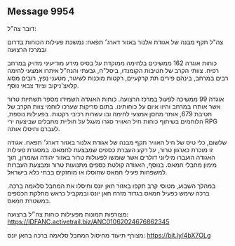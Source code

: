 ## Message 9954

דובר צה"ל:

צה"ל תקף מבנה של אגודת אלנור באזור דארג׳ תפאח: נמשכת פעילות הכוחות בדרום ובמרכז הרצועה

כוחות אוגדה 162 ממשיכים בלחימה ממוקדת על בסיס מידע מודיעיני מדויק במרחב רפיח.
צוותי הקרב של חטיבות הקומנדו, ביסל"ח, גבעתי והנח"ל איתרו אמצעי לחימה רבים במרחב, בינהם פירים תת קרקעיים, רקטות מוכנות לשיגור, מטעני נפץ, רובים מסוג קלאצ'ניקוב וציוד צבאי נוסף.

אוגדה 99 ממשיכה לפעול במרכז הרצועה. כוחות האוגדה השמידו מספר תשתיות טרור אשר אותרו במרחב והיוו איום על כוחותינו. 
בתום סריקות שערכו לוחמי צוות הקרב של חטיבת 679, אותר מחסן אמצעי לחימה ובו עשרות רכיבי רקטות.
בפעילות נוספת, הלוחמים בשיתוף כוחות חיל האוויר סגרו מעגל על חוליית מחבלים שביצעה ירי RPG לעברם וחיסלו אותה. 

שלשום, כלי טיס של חיל האוויר תקף מבנה של אגודת אלנור באזור דארג׳ תפאח.
אגודה זו מוכרת כארגון טרור, על רקע העברת כספים שמבצעת לחמאס. 
במסגרת פעילות האגודה הועברו מיליוני דולרים אשר שומשו לפעולות טרור באזור יהודה ושומרון, תוך מימון מחבלי חמאס.
בנוסף, האגודה קולטת כספים מתנועות טרור ומבצעת העברות למשפחות פעילי חמאס שחוסלו או מוחזקים בבתי כלא בישראל.

במהלך השבוע, מטוסי קרב תקפו באזור חאן יונס וחיסלו את המחבל סלאמה ברכה.
ברכה שימש כפעיל חמאס בגדוד מזרח חאן יונס ובמקביל כראש מחלקת הכספים במשטרת חמאס.

מצורפות תמונות מפעילות כוחות צה״ל ברצועה: https://IDFANC.activetrail.biz/ANC01062024676862345

מצורף תיעוד מחיסול המחבל סלאמה ברכה בחאן יונס: https://bit.ly/4bX7OLg

